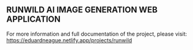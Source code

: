 ## RUNWILD AI IMAGE GENERATION WEB APPLICATION

For more information and full documentation of the project, please visit: 
https://eduardneague.netlify.app/projects/runwild
